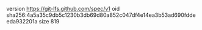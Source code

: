 version https://git-lfs.github.com/spec/v1
oid sha256:4a5a35c9db5c1230b3db69d80a852c047df4e14ea3b53ad690fddeeda932201a
size 819
